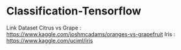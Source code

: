 # Classification-Tensorflow

Link Dataset
Citrus vs Grape : https://www.kaggle.com/joshmcadams/oranges-vs-grapefruit
Iris : https://www.kaggle.com/uciml/iris

